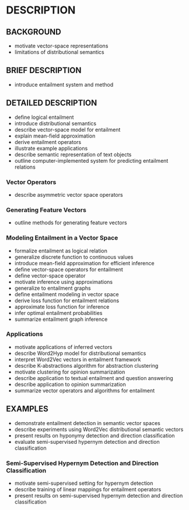 # DESCRIPTION

## BACKGROUND

- motivate vector-space representations
- limitations of distributional semantics

## BRIEF DESCRIPTION

- introduce entailment system and method

## DETAILED DESCRIPTION

- define logical entailment
- introduce distributional semantics
- describe vector-space model for entailment
- explain mean-field approximation
- derive entailment operators
- illustrate example applications
- describe semantic representation of text objects
- outline computer-implemented system for predicting entailment relations

### Vector Operators

- describe asymmetric vector space operators

### Generating Feature Vectors

- outline methods for generating feature vectors

### Modeling Entailment in a Vector Space

- formalize entailment as logical relation
- generalize discrete function to continuous values
- introduce mean-field approximation for efficient inference
- define vector-space operators for entailment
- define vector-space operator
- motivate inference using approximations
- generalize to entailment graphs
- define entailment modeling in vector space
- derive loss function for entailment relations
- approximate loss function for inference
- infer optimal entailment probabilities
- summarize entailment graph inference

### Applications

- motivate applications of inferred vectors
- describe Word2Hyp model for distributional semantics
- interpret Word2Vec vectors in entailment framework
- describe K-abstractions algorithm for abstraction clustering
- motivate clustering for opinion summarization
- describe application to textual entailment and question answering
- describe application to opinion summarization
- summarize vector operators and algorithms for entailment

## EXAMPLES

- demonstrate entailment detection in semantic vector spaces
- describe experiments using Word2Vec distributional semantic vectors
- present results on hyponymy detection and direction classification
- evaluate semi-supervised hypernym detection and direction classification

### Semi-Supervised Hypernym Detection and Direction Classification

- motivate semi-supervised setting for hypernym detection
- describe training of linear mappings for entailment operators
- present results on semi-supervised hypernym detection and direction classification

